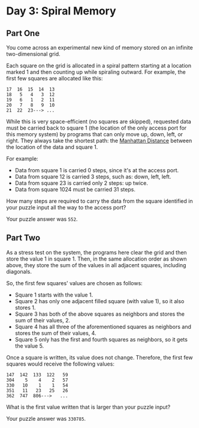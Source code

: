 ﻿# Day 3: Spiral Memory

## Part One

You come across an experimental new kind of memory stored on an infinite two-dimensional grid.

Each square on the grid is allocated in a spiral pattern starting at a location marked 1 and then counting up while spiraling outward. For example, the first few squares are allocated like this:

    17  16  15  14  13
    18   5   4   3  12
    19   6   1   2  11
    20   7   8   9  10
    21  22  23---> ...

While this is very space-efficient (no squares are skipped), requested data must be carried back to square 1 (the location of the only access port for this memory system) by programs that can only move up, down, left, or right. They always take the shortest path: the [Manhattan Distance](https://en.wikipedia.org/wiki/Taxicab_geometry) between the location of the data and square 1.

For example:

- Data from square 1 is carried 0 steps, since it's at the access port.
- Data from square 12 is carried 3 steps, such as: down, left, left.
- Data from square 23 is carried only 2 steps: up twice.
- Data from square 1024 must be carried 31 steps.

How many steps are required to carry the data from the square identified in your puzzle input all the way to the access port?

Your puzzle answer was `552`.

## Part Two

As a stress test on the system, the programs here clear the grid and then store the value 1 in square 1. Then, in the same allocation order as shown above, they store the sum of the values in all adjacent squares, including diagonals.

So, the first few squares' values are chosen as follows:

- Square 1 starts with the value 1.
- Square 2 has only one adjacent filled square (with value 1), so it also stores 1.
- Square 3 has both of the above squares as neighbors and stores the sum of their values, 2.
- Square 4 has all three of the aforementioned squares as neighbors and stores the sum of their values, 4.
- Square 5 only has the first and fourth squares as neighbors, so it gets the value 5.
    
Once a square is written, its value does not change. Therefore, the first few squares would receive the following values:

    147  142  133  122   59
    304    5    4    2   57
    330   10    1    1   54
    351   11   23   25   26
    362  747  806--->   ...

What is the first value written that is larger than your puzzle input?

Your puzzle answer was `330785`.